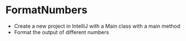 # FormatNumbers
- Create a new project in IntelliJ with a Main class with a main method
- Format the output of different numbers
